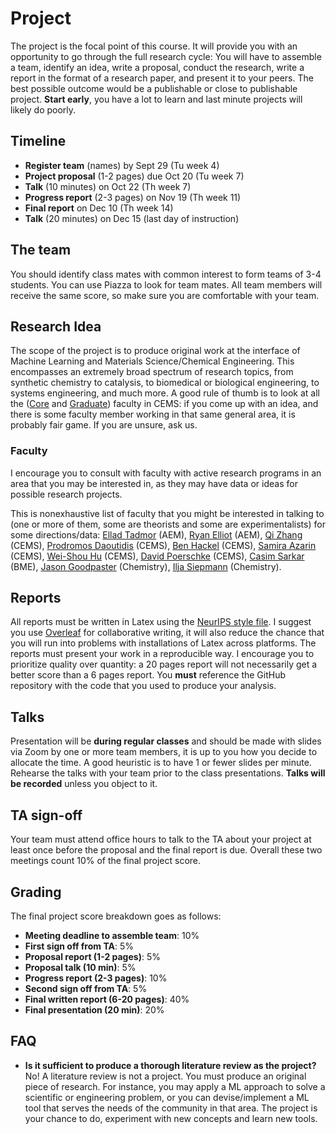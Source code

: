 # Project

The project is the focal point of this course. It will provide you with an opportunity to go through the full research cycle: You will have to assemble a team, identify an idea, write a proposal, conduct the research, write a report in the format of a research paper, and present it to your peers. The best possible outcome would be a publishable or close to publishable project. **Start early**, you have a lot to learn and last minute projects will likely do poorly.

## Timeline

- **Register team** (names) by Sept 29 (Tu week 4)
- **Project proposal** (1-2 pages) due Oct 20 (Tu week 7)
- **Talk** (10 minutes) on Oct 22 (Th week 7)
- **Progress report** (2-3 pages) on Nov 19 (Th week 11)   
- **Final report** on Dec 10 (Th week 14)
- **Talk** (20 minutes) on Dec 15 (last day of instruction)

## The team

You should identify class mates with common interest to form teams of 3-4 students. You can use Piazza to look for team mates. All team members will receive the same score, so make sure you are comfortable with your team.

## Research Idea

The scope of the project is to produce original work at the interface of Machine Learning and Materials Science/Chemical Engineering. This encompasses an extremely broad spectrum of research topics, from synthetic chemistry to catalysis, to biomedical or biological engineering, to systems engineering, and much more. A good rule of thumb is to look at all the ([Core](https://www.cems.umn.edu/people/faculty/) and [Graduate](https://www.cems.umn.edu/people/grad-faculty/)) faculty in CEMS: if you come up with an idea, and there is some faculty member working in that same general area, it is probably fair game. If you are unsure, ask us.

### Faculty

I encourage you to consult with faculty with active research programs in an area that you may be interested in, as they may have data or ideas for possible research projects.

This is  nonexhaustive list of faculty that you might be interested in talking to (one or more of them, some are theorists and some are experimentalists) for some directions/data: [Ellad Tadmor](https://cse.umn.edu/aem/ellad-b-tadmor) (AEM), [Ryan Elliot](https://cse.umn.edu/aem/ryan-s-elliott) (AEM), [Qi Zhang](https://www.cems.umn.edu/people/faculty/qi-zhang) (CEMS), [Prodromos Daoutidis](https://www.cems.umn.edu/people/faculty/prodromos-daoutidis) (CEMS), [Ben Hackel](https://www.cems.umn.edu/people/faculty/benjamin-hackel) (CEMS), [Samira Azarin](https://www.cems.umn.edu/people/faculty/samira-azarin) (CEMS), [Wei-Shou Hu](https://www.cems.umn.edu/people/faculty/wei-shou-hu) (CEMS), [David Poerschke](https://www.cems.umn.edu/people/faculty/david-poerschke) (CEMS), [Casim Sarkar](http://sarkarlab.umn.edu/) (BME), [Jason Goodpaster](https://cse.umn.edu/chem/jason-goodpaster) (Chemistry), [Ilja Siepmann](https://cse.umn.edu/chem/j-ilja-siepmann) (Chemistry).

## Reports

All reports must be written in Latex using the [NeurIPS style file](https://www.overleaf.com/latex/templates/neurips-2019/tprktwxmqmgk). I suggest you use [Overleaf](https://www.overleaf.com/project) for collaborative writing, it will also reduce the chance that you will run into problems with installations of Latex across platforms. The reports must present your work in a reproducible way. I encourage you to prioritize quality over quantity: a 20 pages report will not necessarily get a better score than a 6 pages report. You **must** reference the GitHub repository with the code that you used to produce your analysis.

## Talks

Presentation will be **during regular classes** and should be made with slides via Zoom by one or more team members, it is up to you how you decide to allocate the time. A good heuristic is to have 1 or fewer slides per minute. Rehearse the talks with your team prior to the class presentations. **Talks will be recorded** unless you object to it.

## TA sign-off

Your team must attend office hours to talk to the TA about your project at least once before the proposal and the final report is due. Overall these two meetings count 10% of the final project score.

## Grading

The final project score breakdown goes as follows:

- **Meeting deadline to assemble team**: 10%
- **First sign off from TA**: 5%
- **Proposal report (1-2 pages)**: 5%
- **Proposal talk (10 min)**: 5%
- **Progress report (2-3 pages)**: 10%
- **Second sign off from TA**: 5%
- **Final written report (6-20 pages)**: 40%
- **Final presentation (20 min)**: 20%


## FAQ

- **Is it sufficient to produce a thorough literature review as the project?** No! A literature review is not a project. You must produce an original piece of research. For instance, you may apply a ML approach to solve a scientific or engineering problem, or you can devise/implement a ML tool that serves the needs of the community in that area. The project is your chance to do, experiment with new concepts and learn new tools.

